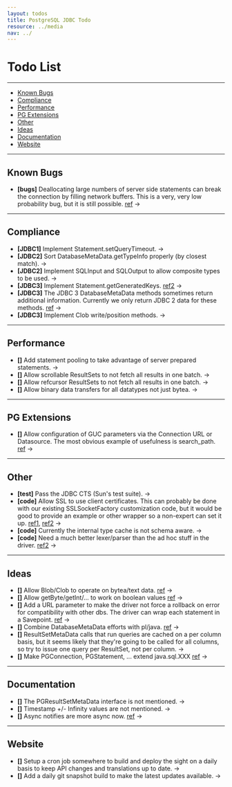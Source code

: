 ```yaml
---
layout: todos
title: PostgreSQL JDBC Todo
resource: ../media
nav: ../
---
```



# Todo List
***
					
* [Known Bugs](#Known_Bugs)
* [Compliance](#Compliance)
* [Performance](#Performance)
* [PG Extensions](#PG_Extensions)
* [Other](#Other)
* [Ideas](#Ideas)
* [Documentation](#Documentation)
* [Website](#Website)

***
<a name="Known_Bugs"></a>
## Known Bugs
					
* **[bugs]** Deallocating large numbers of server side statements can break the
	connection by filling network buffers.  This is a very, very low probability
	bug, but it is still possible. <a href="http://archives.postgresql.org/pgsql-jdbc/2004-12/msg00115.php">ref</a>
	&rarr;

***
<a name="Compliance"></a>
## Compliance
					
* **[JDBC1]** Implement Statement.setQueryTimeout. &rarr;
* **[JDBC2]** Sort DatabaseMetaData.getTypeInfo properly (by closest match). &rarr;
* **[JDBC2]** Implement SQLInput and SQLOutput to allow composite types to be used. &rarr;
* **[JDBC3]** Implement Statement.getGeneratedKeys. <a href="http://archives.postgresql.org/pgsql-jdbc/2004-09/msg00190.php">ref2</a> &rarr;
* **[JDBC3]** The JDBC 3 DatabaseMetaData methods sometimes return additional information.
	Currently we only return JDBC 2 data for these methods. <a href="http://archives.postgresql.org/pgsql-jdbc/2004-12/msg00038.php">ref</a>
	&rarr;
* **[JDBC3]** Implement Clob write/position methods. &rarr;

***
<a name="Performance"></a>
## Performance
					
* **[]** Add statement pooling to take advantage of server prepared statements. &rarr;
* **[]** Allow scrollable ResultSets to not fetch all results in one batch. &rarr;
* **[]** Allow refcursor ResultSets to not fetch all results in one batch. &rarr;
* **[]** Allow binary data transfers for all datatypes not just bytea. &rarr;

***
<a name="PG_Extensions"></a>
## PG Extensions
					
* **[]** Allow configuration of GUC parameters via the Connection URL or Datasource.
	The most obvious example of usefulness is search_path. <a href="http://archives.postgresql.org/pgsql-jdbc/2004-02/msg00022.php">ref</a>
	&rarr;

***
<a name="Other"></a>
## Other
					
* **[test]** Pass the JDBC CTS (Sun's test suite). &rarr;
* **[code]** Allow SSL to use client certificates.  This can probably be done with
	our existing SSLSocketFactory customization code, but it would be good to
	provide an example or other wrapper so a non-expert can set it up.
	<a href="http://archives.postgresql.org/pgsql-jdbc/2004-12/msg00077.php">ref1</a>,
	<a href="http://archives.postgresql.org/pgsql-jdbc/2004-12/msg00083.php">ref2</a> &rarr;
* **[code]** Currently the internal type cache is not schema aware. &rarr;
* **[code]** Need a much better lexer/parser than the ad hoc stuff in the driver.
	<a href="http://archives.postgresql.org/pgsql-jdbc/2004-09/msg00062.php">ref2</a> &rarr;

***
<a name="Ideas"></a>
## Ideas
					
* **[]** Allow Blob/Clob to operate on bytea/text data. <a href="http://archives.postgresql.org/pgsql-jdbc/2005-01/msg00058.php">ref</a>
	&rarr;
* **[]** Allow getByte/getInt/... to work on boolean values <a href="http://archives.postgresql.org/pgsql-jdbc/2005-01/msg00254.php">ref</a>
	&rarr;
* **[]** Add a URL parameter to make the driver not force a rollback on error for
	compatibility with other dbs.  The driver can wrap each statement in a Savepoint.
	<a href="http://archives.postgresql.org/pgsql-jdbc/2005-01/msg00131.php">ref</a> &rarr;
* **[]** Combine DatabaseMetaData efforts with pl/java. <a href="http://archives.postgresql.org/pgsql-jdbc/2005-02/msg00063.php">ref</a>
	&rarr;
* **[]**  ResultSetMetaData calls that run queries are cached on a per column basis, but
	it seems likely that they're going to be called for all columns, so try to issue
	one query per ResultSet, not per column. &rarr;
* **[]** Make PGConnection, PGStatement, ... extend java.sql.XXX <a href="http://archives.postgresql.org/pgsql-jdbc/2005-01/msg00223.php">ref</a>
	&rarr;

***
<a name="Documentation"></a>
## Documentation
					
* **[]** The PGResultSetMetaData interface is not mentioned. &rarr;
* **[]** Timestamp +/- Infinity values are not mentioned. &rarr;
* **[]** Async notifies are more async now. <a href="http://archives.postgresql.org/pgsql-jdbc/2005-04/msg00056.php">ref</a>
	&rarr;

***
<a name="Website"></a>
## Website
					
* **[]** Setup a cron job somewhere to build and deploy the sight on a daily
	basis to keep API changes and translations up to date.
	&rarr;							
* **[]** Add a daily git snapshot build to make the latest updates available.
	&rarr;